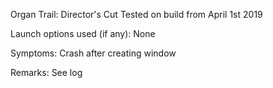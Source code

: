 Organ Trail: Director's Cut
Tested on build from April 1st 2019

Launch options used (if any):
None

Symptoms:
Crash after creating window

Remarks:
See log
